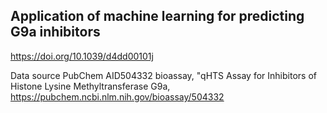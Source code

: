 ## Application of machine learning for predicting G9a inhibitors
https://doi.org/10.1039/d4dd00101j

Data source PubChem AID504332 bioassay, "qHTS Assay for Inhibitors of Histone Lysine Methyltransferase G9a,  https://pubchem.ncbi.nlm.nih.gov/bioassay/504332




